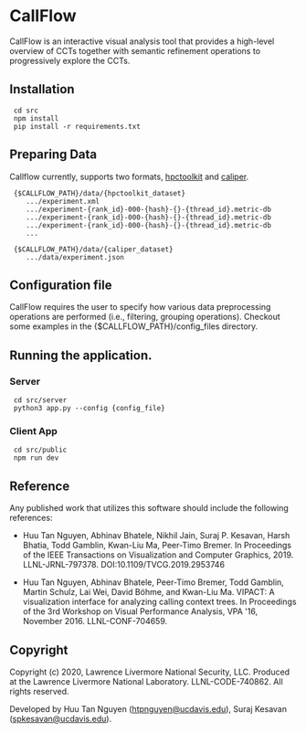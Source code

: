 # CallFlow

CallFlow is an interactive visual analysis tool that provides a high-level overview of CCTs together with semantic refinement operations to progressively explore the
CCTs.

## Installation

```
 cd src
 npm install
 pip install -r requirements.txt
```

## Preparing Data

Callflow currently, supports two formats, [hpctoolkit](http://hpctoolkit.org/) and [caliper](www.github.com/LLNL/caliper).

```
 {$CALLFLOW_PATH}/data/{hpctoolkit_dataset}
    .../experiment.xml
	.../experiment-{rank_id}-000-{hash}-{}-{thread_id}.metric-db
	.../experiment-{rank_id}-000-{hash}-{}-{thread_id}.metric-db
    .../experiment-{rank_id}-000-{hash}-{}-{thread_id}.metric-db
	...

 {$CALLFLOW_PATH}/data/{caliper_dataset}
	.../data/experiment.json

```

## Configuration file

CallFlow requires the user to specify how various data preprocessing operations are performed (i.e., filtering, grouping operations). Checkout some examples in the {$CALLFLOW_PATH}/config_files directory. 



## Running the application.

### Server

```
 cd src/server
 python3 app.py --config {config_file}
```

### Client App

```
 cd src/public
 npm run dev
```

## Reference

Any published work that utilizes this software should include the following references:

* Huu Tan Nguyen, Abhinav Bhatele, Nikhil Jain, Suraj P. Kesavan, Harsh Bhatia, Todd Gamblin, Kwan-Liu Ma, Peer-Timo Bremer. In Proceedings of the IEEE Transactions on Visualization and Computer Graphics, 2019. LLNL-JRNL-797378. DOI:10.1109/TVCG.2019.2953746

* Huu Tan Nguyen, Abhinav Bhatele, Peer-Timo Bremer, Todd Gamblin, Martin Schulz,
Lai Wei, David Böhme, and Kwan-Liu Ma. VIPACT: A visualization interface for
analyzing calling context trees. In Proceedings of the 3rd Workshop on Visual
Performance Analysis, VPA '16, November 2016. LLNL-CONF-704659.

## Copyright

Copyright (c) 2020, Lawrence Livermore National Security, LLC.
Produced at the Lawrence Livermore National Laboratory.
LLNL-CODE-740862. All rights reserved.

Developed by Huu Tan Nguyen (<htpnguyen@ucdavis.edu>), Suraj Kesavan (<spkesavan@ucdavis.edu>).
